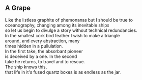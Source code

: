 A Grape
-------
Like the listless graphite of phemonanas but I should be true to oceanography, changing among its inevitable ships  
so let us begin to divulge a story without technical redundancies.  
In the smallest cork bird feather I wish to make a triangle  
around, and every abstraction, many  
times hidden in a pullulation.  
In the first take, the absorbant pioneer  
is deceived by a one. In the second  
take he returns, to travel and to rescue.  
The ship knows this,  
that life in it's fused quartz boxes is as endless as the jar.  
